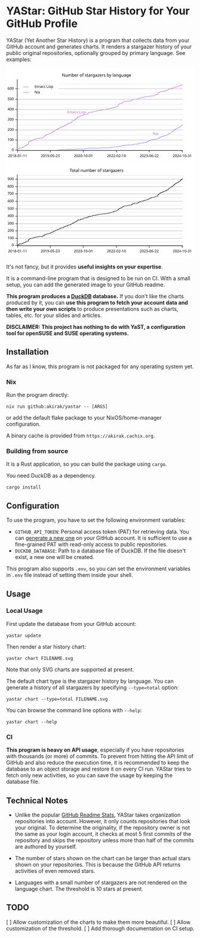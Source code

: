 # YAStar: GitHub Star History for Your GitHub Profile

YAStar (Yet Another Star History) is a program that collects data from your
GitHub account and generates charts. It renders a stargazer history of your
public original repositories, optionally grouped by primary language. See
examples:

![Number of stargazers by language](./doc/images/language.svg)
![Total number of stargazers](./doc/images/total.svg)

It's not fancy, but it provides **useful insights on your expertise**.

It is a command-line program that is designed to be run on CI. With a small
setup, you can add the generated image to your GitHub readme.

**This program produces a [DuckDB](https://duckdb.org/) database.** If you don't
like the charts produced by it, you can **use this program to fetch your account
data and then write your own scripts** to produce presentations such as charts,
tables, etc. for your slides and articles.

**DISCLAIMER: This project has nothing to do with YaST, a configuration tool for
openSUSE and SUSE operating systems.**

## Installation

As far as I know, this program is not packaged for any operating system yet.

### Nix

Run the program directly:

``` shell
nix run github:akirak/yastar -- [ARGS]
```

or add the default flake package to your NixOS/home-manager configuration.

A binary cache is provided from `https://akirak.cachix.org`.

### Building from source

It is a Rust application, so you can build the package using `cargo`.

You need DuckDB as a dependency.

``` shell
cargo install
```
## Configuration
To use the program, you have to set the following environment variables:

- `GITHUB_API_TOKEN`: Personal access token (PAT) for retrieving data. You can
  [generate a new one](https://github.com/settings/tokens?type=beta) on your
  GitHub account. It is sufficient to use a fine-grained PAT with read-only
  access to public repositories.
- `DUCKDB_DATABASE`: Path to a database file of DuckDB. If the file doesn't
  exist, a new one will be created.

This program also supports `.env`, so you can set the environment variables in
`.env` file instead of setting them inside your shell.

## Usage

### Local Usage

First update the database from your GitHub account:

``` shell
yastar update
```

Then render a star history chart:

``` shell
yastar chart FILENAME.svg
```

Note that only SVG charts are supported at present.

The default chart type is the stargazer history by language. You can generate
a history of all stargazers by specifying `--type=total` option:

``` shell
yastar chart --type=total FILENAME.svg
```

You can browse the command line options with `--help`:

``` shell
yastar chart --help
```

### CI

**This program is heavy on API usage**, especially if you have repositories with
thousands (or more) of commits. To prevent from hitting the API limit of GitHub
and also reduce the execution time, it is recommended to keep the database to an
object storage and restore it on every CI run. YAStar tries to fetch only new
activities, so you can save the usage by keeping the database file.

## Technical Notes

- Unlike the popular [GitHub Readme
Stats](https://github.com/anuraghazra/github-readme-stats), YAStar takes
organization repositories into account. However, it only counts repositories
that look your original. To determine the originality, if the repository owner
is not the same as your login account, it checks at most 5 first commits of the
repository and skips the repository unless more than half of the commits are
authored by yourself.

- The number of stars shown on the chart can be larger than actual stars shown
  on your repositories. This is because the GitHub API returns activities of
  even removed stars.

- Languages with a small number of stargazers are not rendered on the language
  chart. The threshold is 10 stars at present.

## TODO

[ ] Allow customization of the charts to make them more beautiful.
[ ] Allow customization of the threshold.
[ ] Add thorough documentation on CI setup.
